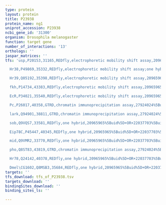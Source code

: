 ```yaml
---
type: protein
layout: protein
title: P23938
protein_name: ng1
uniprot_accession: P23938
ncbi_gene_id: '31300'
organism: Drosophila melanogaster
function: target gene
number_of_interactions: '13'
orthologs: ''
jaspar_matrices: ''
tfs: 'usp,P20153,31165,REDfly,electrophoretic mobility shift assay,20965965%5Buid%5D+OR+9466931%5Buid%5D,Yes

  Hr38,P49869,35332,REDfly,electrophoretic mobility shift assay;one hybrid,20965965%5Buid%5D+OR+9466931%5Buid%5D+OR+22037703%5Buid%5D,Yes

  Hr39,Q05192,35398,REDfly,electrophoretic mobility shift assay,20965965%5Buid%5D+OR+9466931%5Buid%5D,Yes

  fkh,P14734,43383,REDfly,electrophoretic mobility shift assay,20965965%5Buid%5D+OR+11118881%5Buid%5D,Yes

  EcR,P34021,35540,REDfly,electrophoretic mobility shift assay,20965965%5Buid%5D+OR+9466931%5Buid%5D,Yes

  Pc,P26017,40358,GTRD,chromatin immunoprecipitation assay,27924024%5Buid%5D,No

  lark,Q94901,38811,GTRD,chromatin immunoprecipitation assay,27924024%5Buid%5D,No

  sob,Q9VQS7,33581,REDfly,one hybrid,20965965%5Buid%5D+OR+22037703%5Buid%5D,No

  Eip78C,P45447,40345,REDfly,one hybrid,20965965%5Buid%5D+OR+22037703%5Buid%5D,No

  mid,Q9VMR2,33770,REDfly,one hybrid,20965965%5Buid%5D+OR+22037703%5Buid%5D,No

  pho,Q8ST83,43819,GTRD,chromatin immunoprecipitation assay,27924024%5Buid%5D,No

  Hr78,Q24142,40378,REDfly,one hybrid,20965965%5Buid%5D+OR+22037703%5Buid%5D,No

  Dmel\CG1602,Q8MSB3,35684,REDfly,one hybrid,20965965%5Buid%5D+OR+22037703%5Buid%5D,No'
targets: ''
tfs_download: tfs_of_P23938.tsv
targets_download: ''
bindingSites_download: ''
binding_sites_ls: ''

---
```

